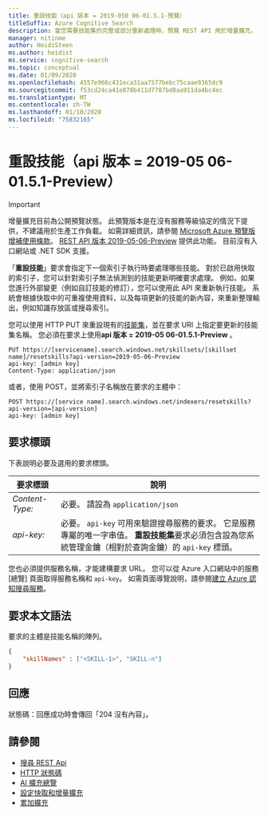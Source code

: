 ```yaml
---
title: 重設技能（api 版本 = 2019-050 06-01.5.1-預覽）
titleSuffix: Azure Cognitive Search
description: 當您需要技能集的完整或部分重新處理時，預覽 REST API 用於增量擴充。
manager: nitinme
author: HeidiSteen
ms.author: heidist
ms.service: cognitive-search
ms.topic: conceptual
ms.date: 01/09/2020
ms.openlocfilehash: 4557e966c431eca31aa7577bebc75caae9365dc9
ms.sourcegitcommit: f53cd24ca41e878b411d7787bd8aa911da4bc4ec
ms.translationtype: MT
ms.contentlocale: zh-TW
ms.lasthandoff: 01/10/2020
ms.locfileid: "75832165"
---
```

# <a name="reset-skills-api-version2019-05-06-preview"></a>重設技能（api 版本 = 2019-05 06-01.5.1-Preview）

> [!IMPORTANT] 
> 增量擴充目前為公開預覽狀態。 此預覽版本是在沒有服務等級協定的情況下提供，不建議用於生產工作負載。 如需詳細資訊，請參閱 [Microsoft Azure 預覽版增補使用條款](https://azure.microsoft.com/support/legal/preview-supplemental-terms/)。 [REST API 版本 2019-05-06-Preview](search-api-preview.md) 提供此功能。 目前沒有入口網站或 .NET SDK 支援。

「**重設技能**」要求會指定下一個索引子執行時要處理哪些技能。 對於已啟用快取的索引子，您可以針對索引子無法偵測到的技能更新明確要求處理。 例如，如果您進行外部變更（例如自訂技能的修訂），您可以使用此 API 來重新執行技能。 系統會根據快取中的可重複使用資料，以及每項更新的技能的新內容，來重新整理輸出，例如知識存放區或搜尋索引。

您可以使用 HTTP PUT 來重設現有的[技能集](https://docs.microsoft.com/rest/api/searchservice/create-skillset)，並在要求 URI 上指定要更新的技能集名稱。 您必須在要求上使用**api 版本 = 2019-05 06-01.5.1-Preview** 。

```http  
PUT https://[servicename].search.windows.net/skillsets/[skillset name]/resetskills?api-version=2019-05-06-Preview
api-key: [admin key]
Content-Type: application/json
```  

或者，使用 POST，並將索引子名稱放在要求的主體中：

```http
POST https://[service name].search.windows.net/indexers/resetskills?api-version=[api-version]  
api-key: [admin key]  
```  

## <a name="request-headers"></a>要求標頭  

 下表說明必要及選用的要求標頭。  

|要求標頭|說明|  
|--------------------|-----------------|  
|*Content-Type:*|必要。 請設為 `application/json`|  
|*api-key:*|必要。 `api-key` 可用來驗證搜尋服務的要求。 它是服務專屬的唯一字串值。 **重設技能集**要求必須包含設為您系統管理金鑰（相對於查詢金鑰）的 `api-key` 標頭。|  

您也必須提供服務名稱，才能建構要求 URL。 您可以從 Azure 入口網站中的服務 [總覽] 頁面取得服務名稱和 `api-key`。 如需頁面導覽說明，請參閱[建立 Azure 認知搜尋服務](https://docs.microsoft.com/azure/search/search-create-service-portal)。  

## <a name="request-body-syntax"></a>要求本文語法  

要求的主體是技能名稱的陣列。

```json
{   
    "skillNames" : ["<SKILL-1>", "SKILL-n"]
}  
```

## <a name="response"></a>回應  

狀態碼：回應成功時會傳回「204 沒有內容」。 

## <a name="see-also"></a>請參閱

+ [搜尋 REST Api](https://docs.microsoft.com/rest/api/searchservice)
+ [HTTP 狀態碼](https://docs.microsoft.com/rest/api/searchservice/http-status-codes)  
+ [AI 擴充總覽](https://docs.microsoft.com/azure/search/cognitive-search-concept-intro)
+ [設定快取和增量擴充](search-howto-incremental-index.md)
+ [累加擴充](cognitive-search-incremental-indexing-conceptual.md)
